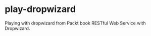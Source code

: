 play-dropwizard
===============

Playing with dropwizard from Packt book RESTful Web Service with Dropwizard.
